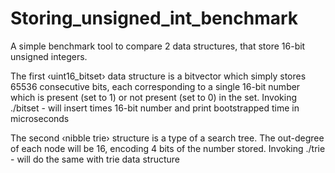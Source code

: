 # Storing_unsigned_int_benchmark
A simple benchmark tool to compare 2 data structures, that store 16-bit unsigned integers.

The first ‹uint16_bitset› data structure is a bitvector which simply stores
65536 consecutive bits, each corresponding to a single 16-bit number
which is present (set to 1) or not present (set to 0) in the set.
Invoking ./bitset <count> - will insert <count> times 16-bit number
  and print bootstrapped time in microseconds

The second ‹nibble trie› structure is a type of a search tree. The
out-degree of each node will be 16, encoding 4 bits of the number stored. 
Invoking ./trie <count> - will do the same with trie data structure
